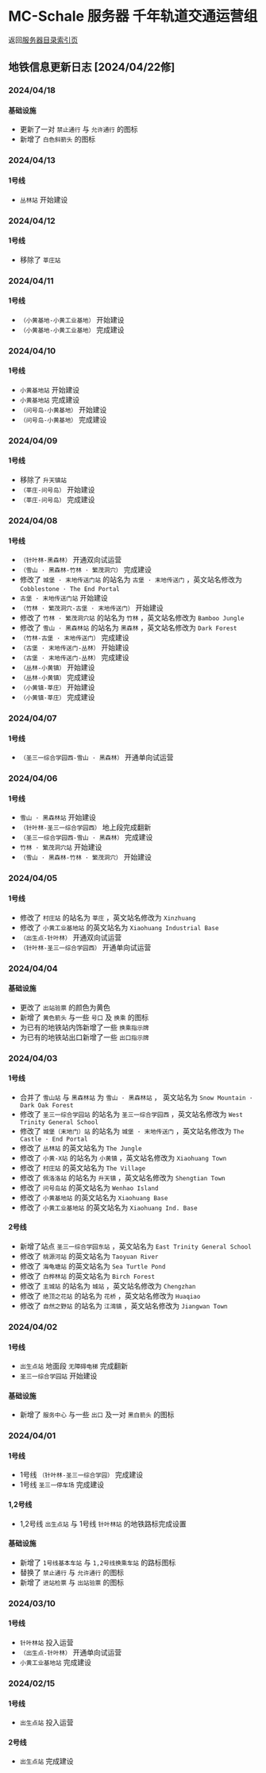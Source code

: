 # MC-Schale 服务器 千年轨道交通运营组

返回[服务器目录索引页](https://www.mc-schale.com/othersites/Markdown/Index/)

## 地铁信息更新日志 [2024/04/22修]

### 2024/04/18

#### 基础设施

 - 更新了一对 `禁止通行` 与 `允许通行` 的图标
 - 新增了 `白色斜箭头` 的图标

### 2024/04/13

#### 1号线

 - `丛林站` 开始建设

### 2024/04/12

#### 1号线

 - 移除了 `莘庄站`

### 2024/04/11

#### 1号线

 - `（小黄基地-小黄工业基地）` 开始建设
 - `（小黄基地-小黄工业基地）` 完成建设

### 2024/04/10

#### 1号线

 - `小黄基地站` 开始建设
 - `小黄基地站` 完成建设
 - `（问号岛-小黄基地）` 开始建设
 - `（问号岛-小黄基地）` 完成建设

### 2024/04/09

#### 1号线

 - 移除了 `升天镇站`
 - `（莘庄-问号岛）` 开始建设
 - `（莘庄-问号岛）` 完成建设

### 2024/04/08

#### 1号线

 - `（针叶林-黑森林）` 开通双向试运营
 - `（雪山 · 黑森林-竹林 · 繁茂洞穴）` 完成建设
 - 修改了 `城堡 · 末地传送门站` 的站名为 `古堡 · 末地传送门` ，英文站名修改为 `Cobblestone · The End Portal` 
 - `古堡 · 末地传送门站` 开始建设
 - `（竹林 · 繁茂洞穴-古堡 · 末地传送门）` 开始建设
 - 修改了 `竹林 · 繁茂洞穴站` 的站名为 `竹林` ，英文站名修改为 `Bamboo Jungle` 
 - 修改了 `雪山 · 黑森林站` 的站名为 `黑森林` ，英文站名修改为 `Dark Forest` 
 - `（竹林-古堡 · 末地传送门）` 完成建设
 - `（古堡 · 末地传送门-丛林）` 开始建设
 - `（古堡 · 末地传送门-丛林）` 完成建设
 - `（丛林-小黄镇）` 开始建设
 - `（丛林-小黄镇）` 完成建设
 - `（小黄镇-莘庄）` 开始建设
 - `（小黄镇-莘庄）` 完成建设

### 2024/04/07

#### 1号线

 - `（圣三一综合学园西-雪山 · 黑森林）` 开通单向试运营

### 2024/04/06

#### 1号线

 - `雪山 · 黑森林站` 开始建设
 - `（针叶林-圣三一综合学园西）` 地上段完成翻新
 - `（圣三一综合学园西-雪山 · 黑森林）` 完成建设
 - `竹林 · 繁茂洞穴站` 开始建设
 - `（雪山 · 黑森林-竹林 · 繁茂洞穴）` 开始建设

### 2024/04/05

#### 1号线

 - 修改了 `村庄站` 的站名为 `莘庄` ，英文站名修改为 `Xinzhuang` 
 - 修改了 `小黄工业基地站` 的英文站名为 `Xiaohuang Industrial Base` 
 - `（出生点-针叶林）` 开通双向试运营
 - `（针叶林-圣三一综合学园西）` 开通单向试运营

### 2024/04/04

#### 基础设施

 - 更改了 `出站验票` 的颜色为黄色
 - 新增了 `黄色箭头` 与一些 `号口` 及 `换乘` 的图标
 - 为已有的地铁站内饰新增了一些 `换乘指示牌` 
 - 为已有的地铁站出口新增了一些 `出口指示牌` 

### 2024/04/03

#### 1号线

 - 合并了 `雪山站` 与 `黑森林站` 为 `雪山 · 黑森林站` ， 英文站名为 `Snow Mountain · Dark Oak Forest` 
 - 修改了 `圣三一综合学园站` 的站名为 `圣三一综合学园西` ，英文站名修改为 `West Trinity General School` 
 - 修改了 `城堡（末地门）站` 的站名为 `城堡 · 末地传送门` ，英文站名修改为 `The Castle · End Portal` 
 - 修改了 `丛林站` 的英文站名为 `The Jungle` 
 - 修改了 `小黄-X站` 的站名为 `小黄镇` ，英文站名修改为 `Xiaohuang Town` 
 - 修改了 `村庄站` 的英文站名为 `The Village` 
 - 修改了 `佩洛洛站` 的站名为 `升天镇` ，英文站名修改为 `Shengtian Town` 
 - 修改了 `问号岛站` 的英文站名为 `Wenhao Island` 
 - 修改了 `小黄基地站` 的英文站名为 `Xiaohuang Base` 
 - 修改了 `小黄工业基地站` 的英文站名为 `Xiaohuang Ind. Base`

#### 2号线

 - 新增了站点 `圣三一综合学园东站` ，英文站名为 `East Trinity General School` 
 - 修改了 `桃源河站` 的英文站名为 `Taoyuan River` 
 - 修改了 `海龟塘站` 的英文站名为 `Sea Turtle Pond` 
 - 修改了 `白桦林站` 的英文站名为 `Birch Forest` 
 - 修改了 `主城站` 的站名为 `城站` ，英文站名修改为 `Chengzhan` 
 - 修改了 `绝顶之花站` 的站名为 `花桥` ，英文站名修改为 `Huaqiao` 
 - 修改了 `自然之野站` 的站名为 `江湾镇` ，英文站名修改为 `Jiangwan Town` 

### 2024/04/02

#### 1号线

 - `出生点站` 地面段 `无障碍电梯` 完成翻新
 - `圣三一综合学园站` 开始建设

#### 基础设施

 - 新增了 `服务中心` 与一些 `出口` 及一对 `黑白箭头` 的图标

### 2024/04/01

#### 1号线

 - 1号线 `（针叶林-圣三一综合学园）` 完成建设
 - 1号线 `圣三一停车场` 完成建设

#### 1,2号线

 - 1,2号线 `出生点站` 与 1号线 `针叶林站` 的地铁路标完成设置

#### 基础设施

 - 新增了 `1号线基本车站` 与 `1,2号线换乘车站` 的路标图标
 - 替换了 `禁止通行` 与 `允许通行` 的图标
 - 新增了 `进站检票` 与 `出站验票` 的图标

### 2024/03/10

#### 1号线

 - `针叶林站` 投入运营
 - `（出生点-针叶林）` 开通单向试运营
 - `小黄工业基地站` 完成建设

### 2024/02/15

#### 1号线

 - `出生点站` 投入运营

#### 2号线

 - `出生点站` 完成建设